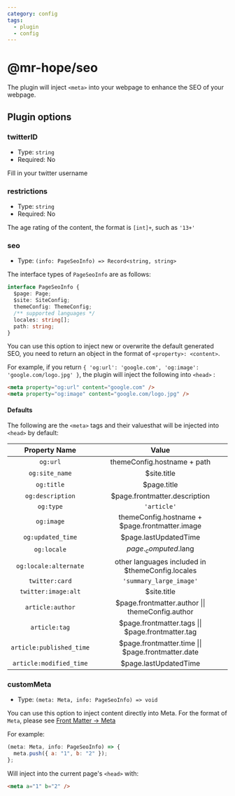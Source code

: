 ```yaml
---
category: config
tags:
  - plugin
  - config
---
```


# @mr-hope/seo

The plugin will inject `<meta>` into your webpage to enhance the SEO of your webpage.

## Plugin options

### twitterID

- Type: `string`
- Required: No

Fill in your twitter username

### restrictions

- Type: `string`
- Required: No

The age rating of the content, the format is `[int]+`, such as `'13+'`

### seo

- Type: `(info: PageSeoInfo) => Record<string, string>`

The interface types of `PageSeoInfo` are as follows:

```ts
interface PageSeoInfo {
  $page: Page;
  $site: SiteConfig;
  themeConfig: ThemeConfig;
  /** supported languages */
  locales: string[];
  path: string;
}
```

You can use this option to inject new or overwrite the default generated SEO, you need to return an object in the format of `<property>: <content>`.

For example, if you return `{ 'og:url': 'google.com', 'og:image': 'google.com/logo.jpg' }`, the plugin will inject the following into `<head>` :

```html
<meta property="og:url" content="google.com" />
<meta property="og:image" content="google.com/logo.jpg" />
```

#### Defaults

The following are the `<meta>` tags and their values ​​that will be injected into `<head>` by default:

|      Property Name       |                       Value                        |
| :----------------------: | :------------------------------------------------: |
|         `og:url`         |            themeConfig.hostname + path             |
|      `og:site_name`      |                    \$site.title                    |
|        `og:title`        |                    \$page.title                    |
|     `og:description`     |           \$page.frontmatter.description           |
|        `og:type`         |                    `'article'`                     |
|        `og:image`        |  themeConfig.hostname + \$page.frontmatter.image   |
|    `og:updated_time`     |               \$page.lastUpdatedTime               |
|       `og:locale`        |               $page._computed.$lang                |
|  `og:locale:alternate`   | other languages included in \$themeConfig.locales  |
|      `twitter:card`      |              `'summary_large_image'`               |
|   `twitter:image:alt`    |                    \$site.title                    |
|     `article:author`     | \$page.frontmatter.author \|\| themeConfig.author  |
|      `article:tag`       | $page.frontmatter.tags \|\| $page.frontmatter.tag  |
| `article:published_time` | $page.frontmatter.time \|\| $page.frontmatter.date |
| `article:modified_time`  |               \$page.lastUpdatedTime               |

### customMeta

- Type: `(meta: Meta, info: PageSeoInfo) => void`

You can use this option to inject content directly into Meta. For the format of `Meta`, please see [Front Matter → Meta](https://v1.vuepress.vuejs.org/zh/guide/frontmatter.html#meta)

For example:

```js
(meta: Meta, info: PageSeoInfo) => {
  meta.push({ a: "1", b: "2" });
};
```

Will inject into the current page's `<head>` with:

```html
<meta a="1" b="2" />
```
